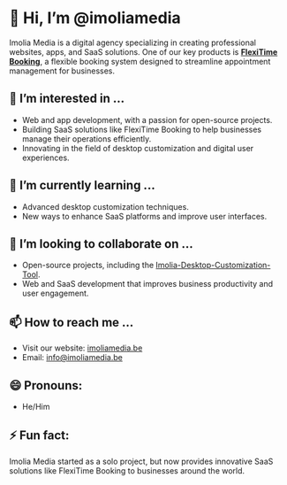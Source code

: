 # 👋 Hi, I’m @imoliamedia

Imolia Media is a digital agency specializing in creating professional websites, apps, and SaaS solutions. One of our key products is **[FlexiTime Booking](https://flexitimebooking.com/)**, a flexible booking system designed to streamline appointment management for businesses.

## 👀 I’m interested in ...
- Web and app development, with a passion for open-source projects.
- Building SaaS solutions like FlexiTime Booking to help businesses manage their operations efficiently.
- Innovating in the field of desktop customization and digital user experiences.

## 🌱 I’m currently learning ...
- Advanced desktop customization techniques.
- New ways to enhance SaaS platforms and improve user interfaces.

## 💞️ I’m looking to collaborate on ...
- Open-source projects, including the [Imolia-Desktop-Customization-Tool](https://github.com/imoliamedia/Imolia-Desktop-Customization-Tool).
- Web and SaaS development that improves business productivity and user engagement.

## 📫 How to reach me ...
- Visit our website: [imoliamedia.be](https://www.imoliamedia.be/)
- Email: info@imoliamedia.be

## 😄 Pronouns:
- He/Him

## ⚡ Fun fact:
Imolia Media started as a solo project, but now provides innovative SaaS solutions like FlexiTime Booking to businesses around the world.
